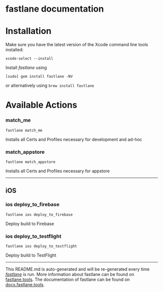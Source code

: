 fastlane documentation
================
# Installation

Make sure you have the latest version of the Xcode command line tools installed:

```
xcode-select --install
```

Install _fastlane_ using
```
[sudo] gem install fastlane -NV
```
or alternatively using `brew install fastlane`

# Available Actions
### match_me
```
fastlane match_me
```
Installs all Certs and Profiles necessary for development and ad-hoc
### match_appstore
```
fastlane match_appstore
```
Installs all Certs and Profiles necessary for appstore

----

## iOS
### ios deploy_to_firebase
```
fastlane ios deploy_to_firebase
```
Deploy build to Firebase
### ios deploy_to_testflight
```
fastlane ios deploy_to_testflight
```
Deploy build to TestFlight

----

This README.md is auto-generated and will be re-generated every time [_fastlane_](https://fastlane.tools) is run.
More information about fastlane can be found on [fastlane.tools](https://fastlane.tools).
The documentation of fastlane can be found on [docs.fastlane.tools](https://docs.fastlane.tools).
